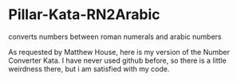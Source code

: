 # Pillar-Kata-RN2Arabic
converts numbers between roman numerals and arabic numbers

As requested by Matthew House, here is my version of the Number Converter Kata.
I have never used github before, so there is a little weirdness there, but i am satisfied with my code.
